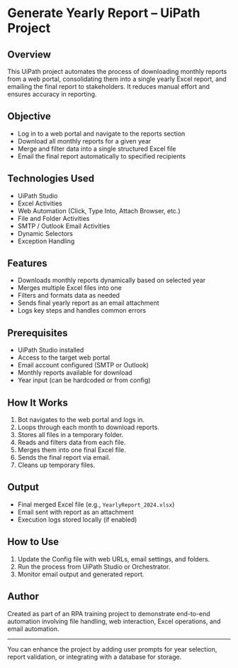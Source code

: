 # Generate Yearly Report – UiPath Project

## Overview
This UiPath project automates the process of downloading monthly reports from a web portal, consolidating them into a single yearly Excel report, and emailing the final report to stakeholders. It reduces manual effort and ensures accuracy in reporting.

## Objective
- Log in to a web portal and navigate to the reports section
- Download all monthly reports for a given year
- Merge and filter data into a single structured Excel file
- Email the final report automatically to specified recipients

## Technologies Used
- UiPath Studio
- Excel Activities
- Web Automation (Click, Type Into, Attach Browser, etc.)
- File and Folder Activities
- SMTP / Outlook Email Activities
- Dynamic Selectors
- Exception Handling

## Features
- Downloads monthly reports dynamically based on selected year
- Merges multiple Excel files into one
- Filters and formats data as needed
- Sends final yearly report as an email attachment
- Logs key steps and handles common errors

## Prerequisites
- UiPath Studio installed
- Access to the target web portal
- Email account configured (SMTP or Outlook)
- Monthly reports available for download
- Year input (can be hardcoded or from config)

## How It Works
1. Bot navigates to the web portal and logs in.
2. Loops through each month to download reports.
3. Stores all files in a temporary folder.
4. Reads and filters data from each file.
5. Merges them into one final Excel file.
6. Sends the final report via email.
7. Cleans up temporary files.

## Output
- Final merged Excel file (e.g., `YearlyReport_2024.xlsx`)
- Email sent with report as an attachment
- Execution logs stored locally (if enabled)

## How to Use
1. Update the Config file with web URLs, email settings, and folders.
2. Run the process from UiPath Studio or Orchestrator.
3. Monitor email output and generated report.

## Author
Created as part of an RPA training project to demonstrate end-to-end automation involving file handling, web interaction, Excel operations, and email automation.

---

You can enhance the project by adding user prompts for year selection, report validation, or integrating with a database for storage.
